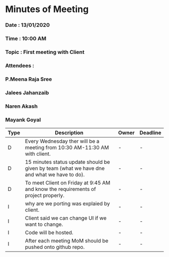 # Minutes of Meeting

### Date : 13/01/2020
### Time : 10:00 AM
### Topic : First meeting with Client
### Attendees :
### P.Meena Raja Sree  
### Jalees Jahanzaib
### Naren Akash
### Mayank Goyal

Type | Description | Owner | Deadline
---- | ---- | ---- | ----
D | Every Wednesday ther will be a meeting from 10:30 AM-11:30 AM with client. | - | -
D | 15 minutes status update should be given by team (what we have dne and what we have to do). | - | -
D | To meet Client on Friday at 9:45 AM and know the requirements of project properly. |  -  | -
I | why are we porting was explaied by client. | - | -
I | Client said we can change UI if we want to change. | - | -
I | Code will be hosted. | - | -
I | After each meeting MoM should be pushed onto github repo. | - | -


